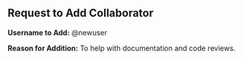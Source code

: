 ## Request to Add Collaborator

**Username to Add:** @newuser

**Reason for Addition:**
To help with documentation and code reviews.
